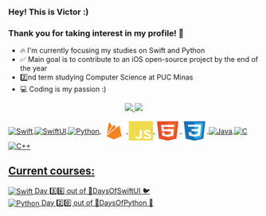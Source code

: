 <h4 align="center">

### Hey! This is Victor :)

### Thank you for taking interest in my profile! 🥳

- :fire: I'm currently focusing my studies on Swift and Python
- ✅ Main goal is to contribute to an iOS open-source project by the end of the year
- :two:nd term studying Computer Science at PUC Minas
- 💻 Coding is my passion :)

<div align="center">
  <a href="https://github.com/vcolen">
  <img height="180em" src="https://github-readme-stats.vercel.app/api?username=vcolen&show_icons=true&theme=chartreuse-dark&include_all_commits=true&count_private=true"/>
  <img height="180em" src="https://github-readme-stats.vercel.app/api/top-langs/?username=vcolen&layout=compact&langs_count=7&theme=chartreuse-dark"/>
</div>

<div style="display: inline_block"><br>
   <img align="center" alt="Swift" height="40" width="50" src="https://cdn.jsdelivr.net/gh/devicons/devicon/icons/swift/swift-original.svg"/>
   <img align="center" alt="SwiftUI" height="50" width="60" src="https://img.icons8.com/color/48/000000/swiftui.png"/>
   <img align="center" alt="Python" height="40" width="50" src="https://cdn.jsdelivr.net/gh/devicons/devicon/icons/python/python-original.svg"/>
   <img align="center" alt="Firebase" height="40" width="50" src="https://raw.githubusercontent.com/devicons/devicon/master/icons/firebase/firebase-plain.svg" />
   <img align="center" alt="JavaScript" height="40" width="50" src="https://raw.githubusercontent.com/devicons/devicon/master/icons/javascript/javascript-plain.svg">
   <img align="center" alt="html" height="40" width="50" src="https://raw.githubusercontent.com/devicons/devicon/master/icons/html5/html5-original.svg" />
   <img align="center" alt="css" height="40" width="50" src="https://raw.githubusercontent.com/devicons/devicon/master/icons/css3/css3-original.svg">
   <img align="center" alt="Java" height="40" width="50" src="https://cdn.jsdelivr.net/gh/devicons/devicon/icons/java/java-original.svg" />
   <img align="center" alt="C" height="40" width="50" src="https://cdn.jsdelivr.net/gh/devicons/devicon/icons/c/c-original.svg" />
   <img align="center" alt="C++" height="40" width="50" src="https://cdn.jsdelivr.net/gh/devicons/devicon/icons/cplusplus/cplusplus-original.svg" />
</div>
  
## Current courses:
  <div style="display: inline_block">
    <img align="center" alt="Swift" height="40" width="50" src="https://cdn.jsdelivr.net/gh/devicons/devicon/icons/swift/swift-original.svg"/>
    Day 3️⃣6️⃣ out of 💯DaysOfSwiftUI 🐦
    <br>
    <img align="center" alt="Python" height="40" width="50" src="https://cdn.jsdelivr.net/gh/devicons/devicon/icons/python/python-original.svg"/>
    Day 2️⃣0️⃣ out of 💯DaysOfPython 🐍
